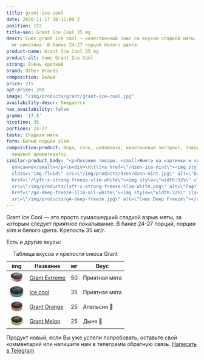```yaml
---
title: grant-ice-cool
date: 2020-11-17 10:12:00 Z
position: 122
title-seo: Grant Ice Cool 35 mg
descr: Снюс grant ice cool — качественный снюс со вкусом сладкой мяты. Крепость 35
  мг никотина. В банке 24-27 порций белого цвета.
product-name: Grant Ice Cool 35 mg
product-alt: Снюс Grant Ice Cool
strong: Очень крепкий
brand: Other Brands
composition: Белый
price: 215
opt-price: 200
image: "/img/products/grant/grant-ice-cool.jpg"
availability-descr: Ожидается
has_availability: false
gramm: '17,5'
nicotine: 35
portions: 24-27
taste: Сладкая мята
form: Белый порции slim
composition-product: Вода, соль, целлюлоза, никотиновый экстракт, поваренная сода,
  пищевой ароматизатор.
similar-product_body: "<p>Похожие товары: <small>Жмите на картинки и читайте полное
  описание</small></p>\n<div>\n\t\t<a href=\"/dzen-ice-mint\"><img style=\"width:32%\"
  class=\"img-fluid\" src=\"/img/products/dzen/dzen-mint.jpg\" alt=\"Dzen Ice Mint\"></a>\n\t\t<a
  href=\"/lyft-x-strong-freeze-slim-white\"><img style=\"width:32%\" class=\"img-fluid\"
  src=\"/img/products/lyft-x-strong-freeze-slim-white.png\" alt=\"Лифт фриз\"></a>\n<a
  href=\"/g4-deep-freeze-slim-all-white\"><img style=\"width:32%\" class=\"img-fluid\"
  src=\"/img/products/g4-deep-freeze.jpg\" alt=\"Снюс Deep Freeze\"></a>\n</div>"
---
```


Grant Ice Cool — это просто сумасшедший сладкой взрыв мяты, за которым следует приятное покалывание. В банке 24-27 порций, порции slim и белого цвета. Крепость 35 мг/г.

Есть и другие вкусы:
<table class="table table-sm">
	<caption>Таблица вкусов и крепости снюса Grant</caption>
	<thead>
		<tr>
			<th scope="col">img</th>
			<th scope="col">Название</th>
			<th scope="col">мг</th>
			<th scope="col">Вкус</th>
		</tr>
	</thead>
	<tbody>
		<tr>
			<td><a href="/grant-extreme"><img style="width: 40px" src="/img/products/grant/grant-extreme.jpg" alt="grant extreme"></a></td>
			<td><a href="/grant-extreme">Grant Extreme</a></td>
			<td>50</td>
			<td>Приятная мята</td>
		</tr>
		<tr>
			<td><a href="/grant-ice-cool"><img style="width: 40px" src="/img/products/grant/grant-ice-cool.jpg" alt="Grant Ice cool"></a></td>
			<td><a href="/grant-ice-cool">Ice cool</a></td>
			<td>35</td>
			<td>Приятная мята</td>
		</tr>
		<tr>
			<td><a href="/grant-orange"><img style="width: 40px" src="/img/products/grant/grant-orange.jpg" alt="Grant Orange"></a></td>
			<td><a href="/grant-orange">Grant Orange</a></td>
			<td>25</td>
			<td>Апельсин 🍊</td>
		</tr>
		<tr>
			<td><a href="/grant-melon"><img style="width: 40px" src="/img/products/grant/grant-melon.jpg" alt="Grant Melon"></a></td>
			<td><a href="/grant-melon">Grant Melon</a></td>
			<td>25</td>
			<td>Дыня 🍈</td>
		</tr>
	</tbody>
</table>

Продукт новый, если Вы уже успели попробовать, оставьте свой комментарий или напишите нам в телеграмм обратную связь. <a href="//t.me/snustop" target="_blank" title="Telegram">Написать в Telegram </a>